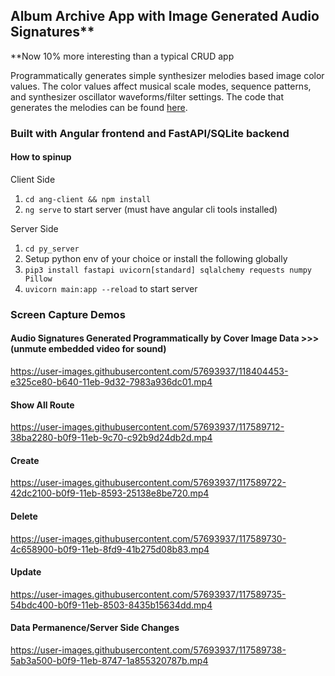 ## Album Archive App with Image Generated Audio Signatures\*\*
\*\*Now 10% more interesting than a typical CRUD app

Programmatically generates simple synthesizer melodies based image color values. The color values affect musical scale modes, sequence patterns, and synthesizer oscillator waveforms/filter settings. The code that generates the melodies can be found [here](https://github.com/bh247484/album-archivist/blob/master/ang-client/src/app/album-card/album-card.component.ts).

### Built with Angular frontend and FastAPI/SQLite backend

#### How to spinup

Client Side
1. `cd ang-client && npm install`
2. `ng serve` to start server (must have angular cli tools installed)

Server Side
1. `cd py_server`
2. Setup python env of your choice or install the following globally
3. `pip3 install fastapi uvicorn[standard] sqlalchemy requests numpy Pillow`
4. `uvicorn main:app --reload` to start server

### Screen Capture Demos

#### Audio Signatures Generated Programmatically by Cover Image Data >>> (unmute embedded video for sound)

https://user-images.githubusercontent.com/57693937/118404453-e325ce80-b640-11eb-9d32-7983a936dc01.mp4

#### Show All Route
https://user-images.githubusercontent.com/57693937/117589712-38ba2280-b0f9-11eb-9c70-c92b9d24db2d.mp4

#### Create
https://user-images.githubusercontent.com/57693937/117589722-42dc2100-b0f9-11eb-8593-25138e8be720.mp4

#### Delete
https://user-images.githubusercontent.com/57693937/117589730-4c658900-b0f9-11eb-8fd9-41b275d08b83.mp4

#### Update
https://user-images.githubusercontent.com/57693937/117589735-54bdc400-b0f9-11eb-8503-8435b15634dd.mp4

#### Data Permanence/Server Side Changes
https://user-images.githubusercontent.com/57693937/117589738-5ab3a500-b0f9-11eb-8747-1a855320787b.mp4
